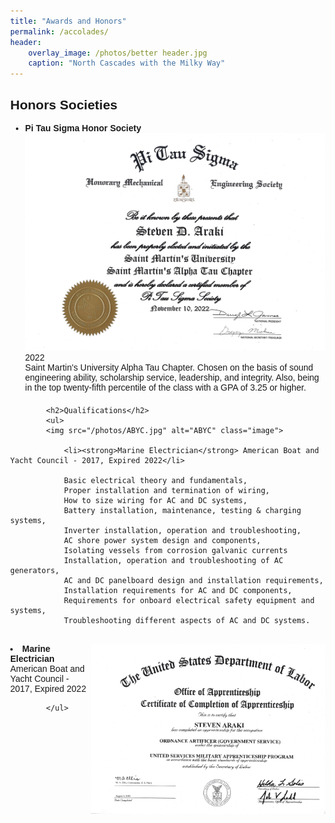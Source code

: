 ```yaml
---
title: "Awards and Honors"
permalink: /accolades/
header:
    overlay_image: /photos/better header.jpg
    caption: "North Cascades with the Milky Way"
---
```


<html>
<style>
        body {
            font-family: Arial, sans-serif;
            margin: 0px;
        }
        .title {
            font-weight: bold;
        }
        .experience {
            margin-bottom: 20px;
        }
        .image {
            float: right; /* Float the image to the right */
            width: 375px; /* Set the width of the image as desired */
        }
</style>
<body>


<div class="content">
    <div class="experience">
        <h2>Honors Societies</h2>
        <ul>
            <li>
                <strong>Pi Tau Sigma Honor Society
                    <a href="assets/docs/certificates/PI TAU SIGMA.jpg" target="_blank">
                        <img src="assets/docs/certificates/PI TAU SIGMA.jpg" alt="Certificate">
                    </a>
                </strong> 2022 <br>
                Saint Martin's University Alpha Tau Chapter.
                Chosen on the basis of sound engineering ability, scholarship service, leadership, and integrity. Also, being in the top twenty-fifth percentile of the class with a GPA of 3.25 or higher.
            </li>
        </ul>
    </div>
</div>
   


<div class="experience">

            <h2>Qualifications</h2>
            <ul>
            <img src="/photos/ABYC.jpg" alt="ABYC" class="image">

                <li><strong>Marine Electrician</strong> American Boat and Yacht Council - 2017, Expired 2022</li>

                Basic electrical theory and fundamentals, 
                Proper installation and termination of wiring,
                How to size wiring for AC and DC systems,
                Battery installation, maintenance, testing & charging systems,
                Inverter installation, operation and troubleshooting,
                AC shore power system design and components,
                Isolating vessels from corrosion galvanic currents
                Installation, operation and troubleshooting of AC generators,
                AC and DC panelboard design and installation requirements,
                Installation requirements for AC and DC components,
                Requirements for onboard electrical safety equipment and systems,
                Troubleshooting different aspects of AC and DC systems.
<br>
            <img src="/photos/USMAP.jpg" alt="Apprentice" class="image">
                <li><strong>Marine Electrician</strong> American Boat and Yacht Council - 2017, Expired 2022</li>

            </ul>
   
</div>
